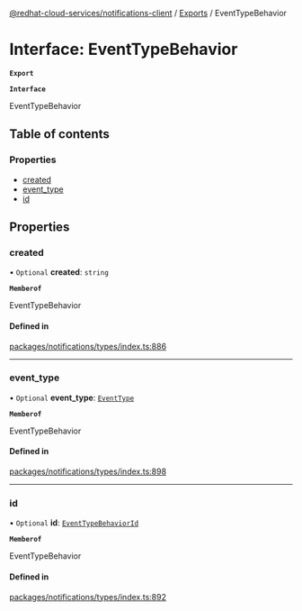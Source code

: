 [@redhat-cloud-services/notifications-client](../README.md) / [Exports](../modules.md) / EventTypeBehavior

# Interface: EventTypeBehavior

**`Export`**

**`Interface`**

EventTypeBehavior

## Table of contents

### Properties

- [created](EventTypeBehavior.md#created)
- [event\_type](EventTypeBehavior.md#event_type)
- [id](EventTypeBehavior.md#id)

## Properties

### created

• `Optional` **created**: `string`

**`Memberof`**

EventTypeBehavior

#### Defined in

[packages/notifications/types/index.ts:886](https://github.com/RedHatInsights/javascript-clients/blob/master/packages/notifications/types/index.ts#L886)

___

### event\_type

• `Optional` **event\_type**: [`EventType`](EventType.md)

**`Memberof`**

EventTypeBehavior

#### Defined in

[packages/notifications/types/index.ts:898](https://github.com/RedHatInsights/javascript-clients/blob/master/packages/notifications/types/index.ts#L898)

___

### id

• `Optional` **id**: [`EventTypeBehaviorId`](EventTypeBehaviorId.md)

**`Memberof`**

EventTypeBehavior

#### Defined in

[packages/notifications/types/index.ts:892](https://github.com/RedHatInsights/javascript-clients/blob/master/packages/notifications/types/index.ts#L892)
